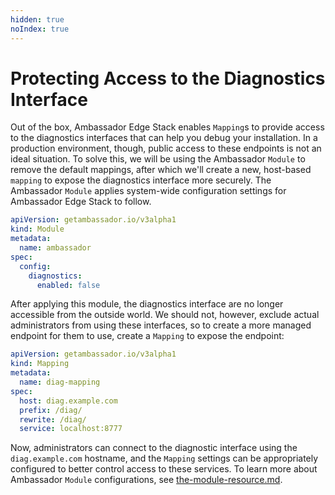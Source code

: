 ```yaml
---
hidden: true
noIndex: true
---
```


# Protecting Access to the Diagnostics Interface

Out of the box, Ambassador Edge Stack enables `Mapping`s to provide access to the diagnostics interfaces that can help you debug your installation. In a production environment, though, public access to these endpoints is not an ideal situation. To solve this, we will be using the Ambassador `Module` to remove the default mappings, after which we'll create a new, host-based `mapping` to expose the diagnostics interface more securely. The Ambassador `Module` applies system-wide configuration settings for Ambassador Edge Stack to follow.

```yaml
apiVersion: getambassador.io/v3alpha1
kind: Module
metadata:
  name: ambassador
spec:
  config:
    diagnostics:
      enabled: false
```

After applying this module, the diagnostics interface are no longer accessible from the outside world. We should not, however, exclude actual administrators from using these interfaces, so to create a more managed endpoint for them to use, create a `Mapping` to expose the endpoint:

```yaml
apiVersion: getambassador.io/v3alpha1
kind: Mapping
metadata:
  name: diag-mapping
spec:
  host: diag.example.com
  prefix: /diag/
  rewrite: /diag/
  service: localhost:8777
```

Now, administrators can connect to the diagnostic interface using the `diag.example.com` hostname, and the `Mapping` settings can be appropriately configured to better control access to these services. To learn more about Ambassador `Module` configurations, see [the-module-resource.md](technical-reference/using-custom-resources/the-module-resource.md "mention").
